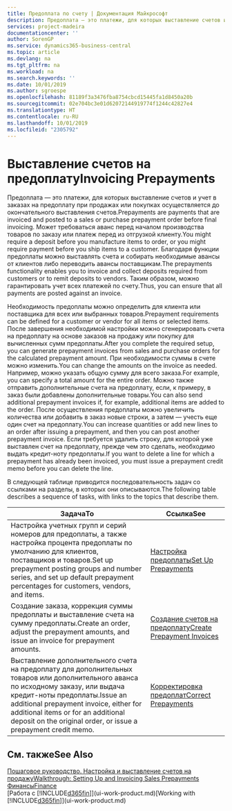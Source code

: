 ```yaml
---
title: Предоплата по счету | Документация Майкрософт
description: Предоплата — это платежи, для которых выставление счетов и учет в заказах на предоплату при продажах или покупках осуществляется до окончательного выставления счетов. Может требоваться аванс перед началом производства товаров по заказу или платеж перед из отгрузкой клиенту. Благодаря функции предоплаты можно выставлять счета и собирать необходимые авансы от клиентов либо переводить авансы поставщикам. Таким образом, можно гарантировать учет всех платежей по счету.
services: project-madeira
documentationcenter: ''
author: SorenGP
ms.service: dynamics365-business-central
ms.topic: article
ms.devlang: na
ms.tgt_pltfrm: na
ms.workload: na
ms.search.keywords: ''
ms.date: 10/01/2019
ms.author: sgroespe
ms.openlocfilehash: 81189f3a3476fba8754cbcd15445fa1d8450a20b
ms.sourcegitcommit: 02e704bc3e01d62072144919774f1244c42827e4
ms.translationtype: HT
ms.contentlocale: ru-RU
ms.lasthandoff: 10/01/2019
ms.locfileid: "2305792"
---
```

# <a name="invoicing-prepayments"></a><span data-ttu-id="18e62-106">Выставление счетов на предоплату</span><span class="sxs-lookup"><span data-stu-id="18e62-106">Invoicing Prepayments</span></span>
<span data-ttu-id="18e62-107">Предоплата — это платежи, для которых выставление счетов и учет в заказах на предоплату при продажах или покупках осуществляется до окончательного выставления счетов.</span><span class="sxs-lookup"><span data-stu-id="18e62-107">Prepayments are payments that are invoiced and posted to a sales or purchase prepayment order before final invoicing.</span></span> <span data-ttu-id="18e62-108">Может требоваться аванс перед началом производства товаров по заказу или платеж перед из отгрузкой клиенту.</span><span class="sxs-lookup"><span data-stu-id="18e62-108">You might require a deposit before you manufacture items to order, or you might require payment before you ship items to a customer.</span></span> <span data-ttu-id="18e62-109">Благодаря функции предоплаты можно выставлять счета и собирать необходимые авансы от клиентов либо переводить авансы поставщикам.</span><span class="sxs-lookup"><span data-stu-id="18e62-109">The prepayments functionality enables you to invoice and collect deposits required from customers or to remit deposits to vendors.</span></span> <span data-ttu-id="18e62-110">Таким образом, можно гарантировать учет всех платежей по счету.</span><span class="sxs-lookup"><span data-stu-id="18e62-110">Thus, you can ensure that all payments are posted against an invoice.</span></span>  

 <span data-ttu-id="18e62-111">Необходимость предоплаты можно определить для клиента или поставщика для всех или выбранных товаров.</span><span class="sxs-lookup"><span data-stu-id="18e62-111">Prepayment requirements can be defined for a customer or vendor for all items or selected items.</span></span> <span data-ttu-id="18e62-112">После завершения необходимой настройки можно сгенерировать счета на предоплату на основе заказов на продажу или покупку для вычисленных сумм предоплаты.</span><span class="sxs-lookup"><span data-stu-id="18e62-112">After you complete the required setup, you can generate prepayment invoices from sales and purchase orders for the calculated prepayment amount.</span></span> <span data-ttu-id="18e62-113">При необходимости суммы в счете можно изменить.</span><span class="sxs-lookup"><span data-stu-id="18e62-113">You can change the amounts on the invoice as needed.</span></span> <span data-ttu-id="18e62-114">Например, можно указать общую сумму для всего заказа.</span><span class="sxs-lookup"><span data-stu-id="18e62-114">For example, you can specify a total amount for the entire order.</span></span> <span data-ttu-id="18e62-115">Можно также отправить дополнительные счета на предоплату, если, к примеру, в заказ были добавлены дополнительные товары.</span><span class="sxs-lookup"><span data-stu-id="18e62-115">You can also send additional prepayment invoices if, for example, additional items are added to the order.</span></span> <span data-ttu-id="18e62-116">После осуществления предоплаты можно увеличить количества или добавить в заказ новые строки, а затем — учесть еще один счет на предоплату.</span><span class="sxs-lookup"><span data-stu-id="18e62-116">You can increase quantities or add new lines to an order after issuing a prepayment, and then you can post another prepayment invoice.</span></span> <span data-ttu-id="18e62-117">Если требуется удалить строку, для которой уже выставлен счет на предоплату, прежде чем это сделать, необходимо выдать кредит-ноту предоплаты.</span><span class="sxs-lookup"><span data-stu-id="18e62-117">If you want to delete a line for which a prepayment has already been invoiced, you must issue a prepayment credit memo before you can delete the line.</span></span>  

 <span data-ttu-id="18e62-118">В следующей таблице приводится последовательность задач со ссылками на разделы, в которых они описываются.</span><span class="sxs-lookup"><span data-stu-id="18e62-118">The following table describes a sequence of tasks, with links to the topics that describe them.</span></span>

|<span data-ttu-id="18e62-119">**Задача**</span><span class="sxs-lookup"><span data-stu-id="18e62-119">**To**</span></span>|<span data-ttu-id="18e62-120">**Ссылка**</span><span class="sxs-lookup"><span data-stu-id="18e62-120">**See**</span></span>|  
|------------|-------------|  
|<span data-ttu-id="18e62-121">Настройка учетных групп и серий номеров для предоплаты, а также настройка процента предоплаты по умолчанию для клиентов, поставщиков и товаров.</span><span class="sxs-lookup"><span data-stu-id="18e62-121">Set up prepayment posting groups and number series, and set up default prepayment percentages for customers, vendors, and items.</span></span>|[<span data-ttu-id="18e62-122">Настройка предоплаты</span><span class="sxs-lookup"><span data-stu-id="18e62-122">Set Up Prepayments</span></span>](finance-set-up-prepayments.md)|
|<span data-ttu-id="18e62-123">Создание заказа, коррекция суммы предоплаты и выставление счета на сумму предоплаты.</span><span class="sxs-lookup"><span data-stu-id="18e62-123">Create an order, adjust the prepayment amounts, and issue an invoice for prepayment amounts.</span></span>|[<span data-ttu-id="18e62-124">Создание счетов на предоплату</span><span class="sxs-lookup"><span data-stu-id="18e62-124">Create Prepayment Invoices</span></span>](finance-how-to-create-prepayment-invoices.md)|  
|<span data-ttu-id="18e62-125">Выставление дополнительного счета на предоплату для дополнительных товаров или дополнительного аванса по исходному заказу, или выдача кредит-ноты предоплаты.</span><span class="sxs-lookup"><span data-stu-id="18e62-125">Issue an additional prepayment invoice, either for additional items or for an additional deposit on the original order, or issue a prepayment credit memo.</span></span>|[<span data-ttu-id="18e62-126">Корректировка предоплат</span><span class="sxs-lookup"><span data-stu-id="18e62-126">Correct Prepayments</span></span>](finance-how-to-correct-prepayments.md)|  

## <a name="see-also"></a><span data-ttu-id="18e62-127">См. также</span><span class="sxs-lookup"><span data-stu-id="18e62-127">See Also</span></span>  
[<span data-ttu-id="18e62-128">Пошаговое руководство. Настройка и выставление счетов на продажу</span><span class="sxs-lookup"><span data-stu-id="18e62-128">Walkthrough: Setting Up and Invoicing Sales Prepayments</span></span>](walkthrough-setting-up-and-invoicing-sales-prepayments.md)  
[<span data-ttu-id="18e62-129">Финансы</span><span class="sxs-lookup"><span data-stu-id="18e62-129">Finance</span></span>](finance.md)  
<span data-ttu-id="18e62-130">[Работа с [!INCLUDE[d365fin](includes/d365fin_md.md)]](ui-work-product.md)</span><span class="sxs-lookup"><span data-stu-id="18e62-130">[Working with [!INCLUDE[d365fin](includes/d365fin_md.md)]](ui-work-product.md)</span></span>
